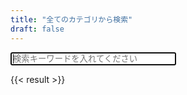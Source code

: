 ```yaml
---
title: "全てのカテゴリから検索"
draft: false
---
```

<input id = "query" onkeyup="search(this.value)" size="30" autocomplete="off" autofocus placeholder="検索キーワードを入れてください" />

<script>
    // 検索
    function search(query) {
        $(".card").each(function(i, elem) {
            var question = $(elem).find("span").text().toLowerCase();
            var answer = $(elem).find(".card-body").text().toLowerCase();
            if (query == "" || (question.indexOf(query) == -1 && answer.indexOf(query) == -1)) {
                $(elem).css("display", "none");
            } else {
                $(elem).css("display", "block");
            }
        })
    }
    // ハッシュフラグメントの値で検索を実行
    function searchWithHash() {
        const hash = decodeURI(location.hash.substring(1));
        search(hash);
        // 必要があれば input 要素の値を更新
        const queryElem = document.getElementById('query');
        if (queryElem.value !== hash) {
        queryElem.value = hash;
        }
    }
    // ハッシュフラグメント付きの URL でページを開いたときに検索
    window.addEventListener('DOMContentLoaded', searchWithHash);
    // ページ表示後にハッシュフラグメントが変化したら検索
    window.addEventListener('hashchange', searchWithHash);
</script>

{{< result >}}